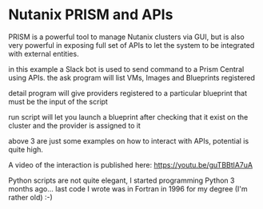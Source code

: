 # Nutanix PRISM and APIs

PRISM is a powerful tool to manage Nutanix clusters via GUI, but is also very powerful in exposing full set of APIs to let the system to be integrated with external entities.

in this example a Slack bot is used to send command to a Prism Central using APIs.
the ask program will list VMs, Images and Blueprints registered

detail program will give providers registered to a particular blueprint that must be the input of the script

run script will let you launch a blueprint after checking that it exist on the cluster and the provider is assigned to it

above 3 are just some examples on how to interact with APIs, potential is quite high.

A video of the interaction is published here: https://youtu.be/guTBBtlA7uA

Python scripts are not quite elegant, I started programming Python 3 months ago... last code I wrote was in Fortran in 1996 for my degree (I'm rather old) :-)

